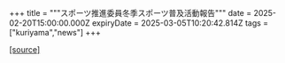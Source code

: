+++
title = """スポーツ推進委員冬季スポーツ普及活動報告"""
date = 2025-02-20T15:00:00.000Z
expiryDate = 2025-03-05T10:20:42.814Z
tags = ["kuriyama","news"]
+++


[[source]](https://www.town.kuriyama.hokkaido.jp/soshiki/55/30417.html)

